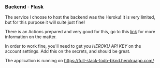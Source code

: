 ### Backend - Flask

The service I choose to host the backend was the Heroku! It is very limited, but
for this purpose it will suite just fine!

There is an Actions prepared and very good for this, go to this
[link](https://github.com/marketplace/actions/deploy-to-heroku#env-file) for
more information on the matter.

In order to work fine, you'll need to get you _HEROKU API KEY_ on the account
settings. Add this on the secrets, and should be great.

The application is running on https://full-stack-todo-bknd.herokuapp.com/
